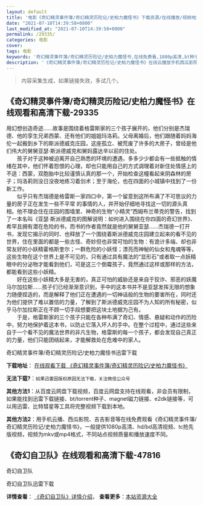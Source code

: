 ```yaml
---
layout: default
title: '电影《奇幻精灵事件簿/奇幻精灵历险记/史柏力魔怪书》下载资源/在线播放/视频地址/1080p/高清/蓝光'
date: "2021-07-10T14:39:58+0800"
last_modified_at: "2021-07-10T14:39:58+0800"
permalink: /29335/
categories: 电影
cover:
tags: 电影
keywords: '奇幻精灵事件簿/奇幻精灵历险记/史柏力魔怪书,在线免费看,1080p高清,bt种子,torrent,百度云盘,magnet,磁力链,迅雷下载资源'
description: '《奇幻精灵事件簿/奇幻精灵历险记/史柏力魔怪书》在线云播放手机西瓜影院吉吉影音免费看，1080p高清bd/hd未删减完整版和tc抢先枪版，mkv/mp4格式，附带bt/torrent种子、magnet/磁力链、百度云盘、网盘资源迅雷下载链接'
---
```


>内容采集生成，如果链接失效，多试几个。


## 《奇幻精灵事件簿/奇幻精灵历险记/史柏力魔怪书》在线观看和高清下载-29335

用幻想创造奇迹&hellip;…故事是围绕着格雷斯家的三个孩子展开的，他们分别是杰瑞德、他的孪生兄弟西蒙、还有他们的姐姐玛洛莉。父母离婚后，他们跟随着妈妈海伦一起搬到乡下的斯派德威克庄园，这座孤立、被荒废了许多的大房子，曾经是他们伟大的舅舅亚瑟·斯派德威克和舅妈露达辛以前的住处。<br />　　孩子对于这种被迫离开自己熟悉的环境的遭遇，多多少少都会有一些抵触的情绪在其中，他们怀着怨恨的心理，却也只能用自己的方式调理着对新住处情感上的不适：西蒙，双胞胎中比较谨慎认真的那一个，开始检查这幢看起来阴森林的房子；玛洛莉则没日没夜地练习着剑术；至于海伦，也在四面的小城镇中找到了一份新工作。<br />　　似乎只有杰瑞德是格雷斯一家四口中，第一个留意到这所布满了不可思议的力量的房子正在发生一些不平常 的事情的人，并开始仔细地寻找这一切的源头真相。他不理会住在庄园的围墙里、神奇的生物“小精灵&rdquo;西姆布兰蒂克的警告，找到了一本名叫《亚瑟&middot;斯派德威克的图解说明：如何进入围绕在你四面的奇幻世界》、希罕且拥有潜在危险的书，而书的作者竟然就是他的舅舅亚瑟&hellip;…杰瑞德一打开书，发现它揭示的同时、也释放了一个围绕着斯派德威克庄园建立起来的看不见的世界，住在里面的都是一些古怪、奇妙但也非常可怕的生物：有诡计多端、却也非常友好的小妖精霍格斯奎尔；一群危险的小妖怪；漂亮而神秘的仙女和鬼魂等等，这些生物在这个世界上是不可见的，只有通过具有魔法的&ldquo;显形石&rdquo;或者取一点妖精眼中的分泌物才能看到他们，可是这三个倒霉孩子，竟然通过这样或那样的方法，都能看到这些小妖精。<br />　　好在这些小妖精大多是无害的，真正可怕的威胁还是来自于狡诈、邪恶的妖魔马尔加拉斯&hellip;…孩子们已经渐渐意识到，手中的这本书并不是亚瑟发挥无限的想象力随便捏造的，而是解释了他们正在遭遇的一切神话般的生物的要害所在，同时还为他们提供了难以置信的力量，了解到了斯派德威克庄园不为人知的所有秘密，似乎马尔加拉斯正在不顾一切手段想要把这块土地据为己有。<br />　　于是，格雷斯家的三个孩子只能在各种布满了奇幻、情感、悬疑和动作的历险中，努力地保护着这本书，以防止它落入坏人的手中。在整个过程中，通过这些来自于一个看不见的魔法世界的非凡生物，格雷斯的每一个孩子，都会发现自己真正的力量，他们只能团结起来，才能解救处在危难中的家人。


奇幻精灵事件簿/奇幻精灵历险记/史柏力魔怪书迅雷下载

**下载地址**： [在线观看下载 《奇幻精灵事件簿/奇幻精灵历险记/史柏力魔怪书》](https://www.993dy.com//vod-detail-id-19298.html) 


**无法下载?**：`如果迅雷因版权原因无法下载，关注微信公众号 `

**其他方法1**：从百度云网盘下载视频，百度云网盘支持在线观看，非会员有限制，如果能找到迅雷下载链接、bt/torrent种子、magnet磁力链接、e2dk链接等，可以用迅雷、比特彗星等工具将完整视频下载到本地。

**其他方法2**：用手机云播、西瓜影院、吉吉影音等在线免费观看《奇幻精灵事件簿/奇幻精灵历险记/史柏力魔怪书》，一般提供1080p高清、hd/bd高清视频、tc抢先版视频，视频为mkv或mp4格式，不同站点视频质量和播放速度不同。


## 《奇幻自卫队》在线观看和高清下载-47816

奇幻自卫队<!---剧情end--->


奇幻自卫队迅雷下载

**详情查看**： [《奇幻自卫队》详情介绍](/movie/47816/)， **查看更多**：[本站资源大全](/movie/t/all/)

